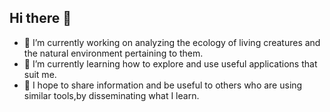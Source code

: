 ## Hi there 👋

- 🔭 I’m currently working on analyzing the ecology of living creatures and the natural environment pertaining to them.
- 🌱 I’m currently learning how to explore and use useful applications that suit me.
- 👯 I hope to share information and be useful to others who are using similar tools,by disseminating what I learn.
